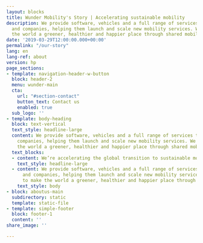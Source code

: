 ```yaml
---
layout: blocks
title: Wunder Mobility's Story | Accelerating sustainable mobility
description: We provide software, vehicles and a full range of services to cities
  and companies, helping them launch and scale new mobility services. We want to make
  the world a greener, healthier and happier place through shared mobility.
date: '2019-03-29T12:00:00.000+00:00'
permalink: "/our-story"
lang: en
lang-ref: about
version: hp
page_sections:
- template: navigation-header-w-button
  block: header-2
  menu: wunder-main
  cta:
    url: "#section-contact"
    button_text: Contact us
    enabled: true
  sub_logo: ''
- template: body-heading
  block: text-vertical
  text_style: headline-large
  content: We provide software, vehicles and a full range of services to cities and
    companies, helping them launch and scale new mobility services. We want to make
    the world a greener, healthier and happier place through shared mobility.
  text_blocks:
  - content: We’re accelerating the global transition to sustainable mobility.
    text_style: headline-large
  - content: We provide software, vehicles and a full range of services to cities
      and companies, helping them launch and scale new mobility services. We want
      to make the world a greener, healthier and happier place through shared mobility.
    text_style: body
- block: aboutus-main
  subdirectory: static
  template: static-file
- template: simple-footer
  block: footer-1
  content: ''
share_image: ''

---
```

